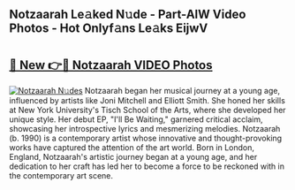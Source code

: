 ## Notzaarah Le𝚊ked N𝚞de - Part-AlW Video Photos - Hot Onlyf𝚊ns Le𝚊ks EijwV

# <h2><a href="http://ab57035.deff.icu/?id=Notzaarah">🔗 New 👉🔴 Notzaarah VIDEO Photos</a></h2>

[![Notzaarah N𝚞des](https://i.imgur.com/rIISA9y.gif)](http://ab57035.deff.icu/?id=Notzaarah)
Notzaarah began her musical journey at a young age, influenced by artists like Joni Mitchell and Elliott Smith. She honed her skills at New York University's Tisch School of the Arts, where she developed her unique style. Her debut EP, "I'll Be Waiting," garnered critical acclaim, showcasing her introspective lyrics and mesmerizing melodies. Notzaarah (b. 1990) is a contemporary artist whose innovative and thought-provoking works have captured the attention of the art world. Born in London, England, Notzaarah's artistic journey began at a young age, and her dedication to her craft has led her to become a force to be reckoned with in the contemporary art scene.
